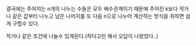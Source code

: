 결국에는 주어지는 n개의 나누는 수들은 모두 배수관계이기 때문에 주어진 k보다 작거나 같은 값부터 나누고 남은 나머지를 또 다음 n으로 나누어 계산하는 방식을 취하면 쉽게 구할수 있다.

작거나 같은 조건에 나눌수 있게된다.(작다고만 해서 오답이 나왔었다..)

